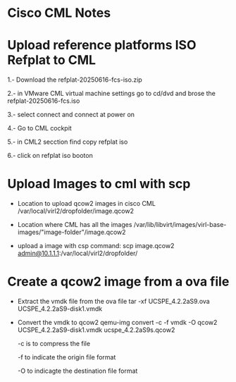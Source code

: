 # Cisco CML Notes 

# Upload  reference platforms ISO Refplat to CML

<p>1.- Download the refplat-20250616-fcs-iso.zip
<p>2.- in VMware CML virtual machine settings go to cd/dvd and brose the refplat-20250616-fcs.iso
<p>3.- select connect and connect at power on
<p>4.- Go to CML cockpit 
<p>5.- in CML2 secction find copy refplat iso
<p>6.- click on refplat iso booton 


# Upload Images to cml with scp

- Location to upload qcow2 images in cisco CML
  /var/local/virl2/dropfolder/image.qcow2

- Location where CML has all the images
  /var/lib/libvirt/images/virl-base-images/"image-folder"/image.qcow2

- upload a image with csp command:
  scp image.qcow2 admin@10.1.1.1:/var/local/virl2/dropfolder/


# Create a qcow2 image from a ova file

- Extract the vmdk file from the ova file
  tar -xf UCSPE_4.2.2aS9.ova UCSPE_4.2.2aS9-disk1.vmdk

- Convert the vmdk to qcow2
  qemu-img convert -c -f vmdk -O qcow2 UCSPE_4.2.2aS9-disk1.vmdk ucspe_4.2.2aS9s.qcow2

  <p>-c is to compress the file
  <p>-f to indicate the origin file format
  <p>-O to indicagte the destination file format
   
